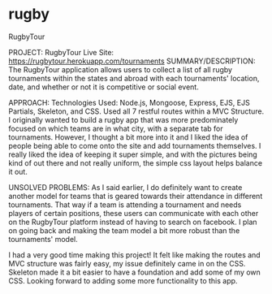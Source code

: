 # rugby
RugbyTour

PROJECT: RugbyTour Live Site: https://rugbytour.herokuapp.com/tournaments
SUMMARY/DESCRIPTION: The RugbyTour application allows users to collect a list of all rugby tournaments within the states and abroad with each tournaments' location, date, and whether or not it is competitive or social event.

APPROACH:
Technologies Used: Node.js, Mongoose, Express, EJS, EJS Partials, Skeleton, and CSS. Used all 7 restful routes within a MVC Structure.
I originally wanted to build a rugby app that was more predominately focused on which teams are in what city, with a separate tab for tournaments. However, I thought a bit more into it and I liked the idea of people being able to come onto the site and add tournaments themselves. I really liked the idea of keeping it super simple, and with the pictures being kind of out there and not really uniform, the simple css layout helps balance it out.

UNSOLVED PROBLEMS: As I said earlier, I do definitely want to create another model for teams that is geared towards their attendance in different tournaments. That way if a team is attending a tournament and needs players of certain positions, these users can communicate with each other on the RugbyTour platform instead of having to search on facebook. I plan on going back and making the team model a bit more robust than the tournaments' model.

I had a very good time making this project! It felt like making the routes and MVC structure was fairly easy, my issue definitely came in on the CSS. Skeleton made it a bit easier to have a foundation and add some of my own CSS.
Looking forward to adding some more functionality to this app.

